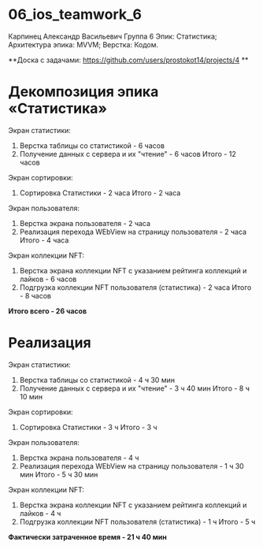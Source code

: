 # **06_ios_teamwork_6**
Карпинец Александр Васильевич
Группа 6
Эпик: Статистика;
Архитектура эпика: MVVM;
Верстка: Кодом.

**Доска c задачами: https://github.com/users/prostokot14/projects/4 **

# **Декомпозиция эпика «Статистика»**
Экран статистики:
1. Верстка таблицы со статистикой - 6 часов
2. Получение данных с сервера и их "чтение" - 6 часов
Итого - 12 часов

Экран сортировки:
1. Сортировка Статистики - 2 часа
Итого - 2 часа

Экран пользователя:
1. Верстка экрана пользователя - 2 часа
2. Реализация перехода WEbView на страницу пользователя - 2 часа
Итого - 4 часа

Экран коллекции NFT:
1. Верстка экрана коллекции NFT с указанием рейтинга коллекций и лайков - 6 часов
2. Подгрузка коллекции NFT пользователя (статистика) - 2 часа
Итого - 8 часов

**Итого всего - 26 часов**


# **Реализация**
Экран статистики:
1. Верстка таблицы со статистикой - 4 ч 30 мин
2. Получение данных с сервера и их "чтение" - 3 ч 40 мин
Итого - 8 ч 10 мин

Экран сортировки:
1. Сортировка Статистики - 3 ч
Итого - 3 ч 

Экран пользователя:
1. Верстка экрана пользователя - 4 ч
2. Реализация перехода WEbView на страницу пользователя - 1 ч 30 мин
Итого - 5 ч 30 мин

Экран коллекции NFT:
1. Верстка экрана коллекции NFT с указанием рейтинга коллекций и лайков - 4 ч
2. Подгрузка коллекции NFT пользователя (статистика) - 1 ч
Итого - 5 ч

**Фактически затраченное время  - 21 ч 40 мин**



